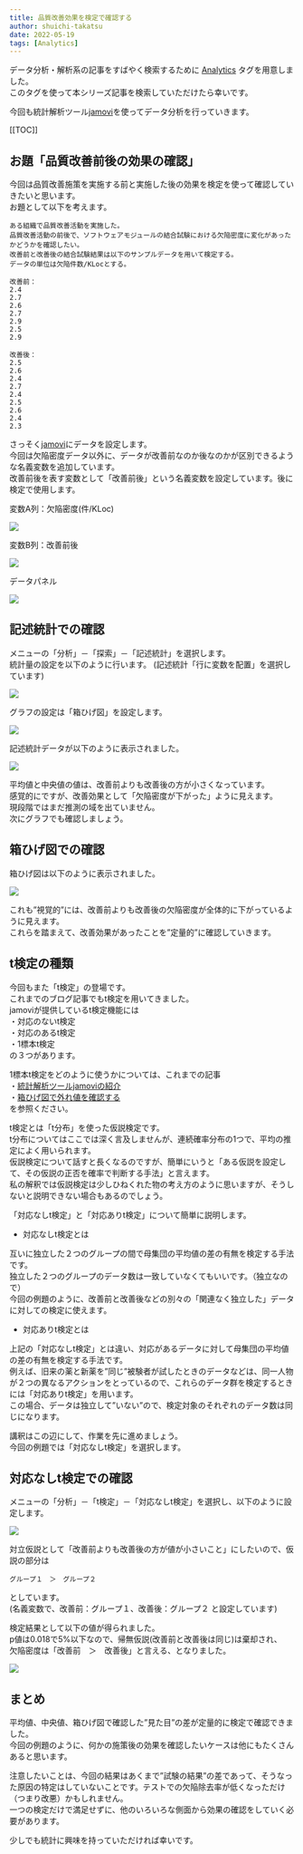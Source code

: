 ```yaml
---
title: 品質改善効果を検定で確認する
author: shuichi-takatsu
date: 2022-05-19
tags: [Analytics]
---
```


データ分析・解析系の記事をすばやく検索するために [Analytics](https://developer.mamezou-tech.com/tags/analytics/) タグを用意しました。   
このタグを使って本シリーズ記事を検索していただけたら幸いです。

今回も統計解析ツール[jamovi](https://www.jamovi.org/)を使ってデータ分析を行っていきます。

[[TOC]]

## お題「品質改善前後の効果の確認」

今回は品質改善施策を実施する前と実施した後の効果を検定を使って確認していきたいと思います。   
お題として以下を考えます。

```
ある組織で品質改善活動を実施した。   
品質改善活動の前後で、ソフトウェアモジュールの結合試験における欠陥密度に変化があったかどうかを確認したい。   
改善前と改善後の結合試験結果は以下のサンプルデータを用いて検定する。   
データの単位は欠陥件数/KLocとする。   

改善前：
2.4
2.7
2.6
2.7
2.9
2.5
2.9

改善後：
2.5
2.6
2.4
2.7
2.4
2.5
2.6
2.4
2.3
```

さっそく[jamovi](https://www.jamovi.org/)にデータを設定します。   
今回は欠陥密度データ以外に、データが改善前なのか後なのかが区別できるような名義変数を追加しています。   
改善前後を表す変数として「改善前後」という名義変数を設定しています。後に検定で使用します。

変数A列：欠陥密度(件/KLoc)

![](https://gyazo.com/76ec17b3020536e1f7f4b2114684c736.png)

変数B列：改善前後

![](https://gyazo.com/45d928361258c3fc07bf1cfa0c423661.png)

データパネル

![](https://gyazo.com/08fb8f02df40bc2712666d947b90db5b.png)

## 記述統計での確認

メニューの「分析」－「探索」－「記述統計」を選択します。   
統計量の設定を以下のように行います。
(記述統計「行に変数を配置」を選択しています)   

![](https://gyazo.com/85fdf371ced0d7a573820cf8c3bb3fe3.png)

グラフの設定は「箱ひげ図」を設定します。

![](https://gyazo.com/d03ab1c2652d9642f97e60c8c44947ba.png)

記述統計データが以下のように表示されました。

![](https://gyazo.com/549122d5b1ad97057f0bf034170f33c4.png)

平均値と中央値の値は、改善前よりも改善後の方が小さくなっています。   
感覚的にですが、改善効果として「欠陥密度が下がった」ように見えます。   
現段階ではまだ推測の域を出ていません。   
次にグラフでも確認しましょう。

## 箱ひげ図での確認

箱ひげ図は以下のように表示されました。

![](https://gyazo.com/83adbb29211c45626966a239b9d5eead.png)

これも”視覚的”には、改善前よりも改善後の欠陥密度が全体的に下がっているように見えます。   
これらを踏まえて、改善効果があったことを”定量的”に確認していきます。

## t検定の種類

今回もまた「t検定」の登場です。   
これまでのブログ記事でもt検定を用いてきました。   
jamoviが提供しているt検定機能には   
・対応のないt検定   
・対応のあるt検定   
・1標本t検定   
の３つがあります。   

1標本t検定をどのように使うかについては、これまでの記事   
・[統計解析ツールjamoviの紹介](https://developer.mamezou-tech.com/blogs/2022/05/16/introduction-of-statistical-analysis-tool-jamovi/)   
・[箱ひげ図で外れ値を確認する](https://developer.mamezou-tech.com/blogs/2022/05/18/check-outliers-with-a-boxplot/)   
を参照ください。

t検定とは「t分布」を使った仮説検定です。   
t分布についてはここでは深く言及しませんが、連続確率分布の1つで、平均の推定によく用いられます。   
仮説検定について話すと長くなるのですが、簡単にいうと「ある仮説を設定して、その仮説の正否を確率で判断する手法」と言えます。   
私の解釈では仮説検定は少しひねくれた物の考え方のように思いますが、そうしないと説明できない場合もあるのでしょう。

「対応なしt検定」と「対応ありt検定」について簡単に説明します。

- 対応なしt検定とは

互いに独立した２つのグループの間で母集団の平均値の差の有無を検定する手法です。   
独立した２つのグループのデータ数は一致していなくてもいいです。（独立なので）   
今回の例題のように、改善前と改善後などの別々の「関連なく独立した」データに対しての検定に使えます。

- 対応ありt検定とは

上記の「対応なしt検定」とは違い、対応があるデータに対して母集団の平均値の差の有無を検定する手法です。   
例えば、旧来の薬と新薬を”同じ”被験者が試したときのデータなどは、同一人物が２つの異なるアクションをとっているので、これらのデータ群を検定するときには「対応ありt検定」を用います。   
この場合、データは独立して”いない”ので、検定対象のそれぞれのデータ数は同じになります。

講釈はこの辺にして、作業を先に進めましょう。   
今回の例題では「対応なしt検定」を選択します。

## 対応なしt検定での確認

メニューの「分析」－「t検定」－「対応なしt検定」を選択し、以下のように設定します。   

![](https://gyazo.com/ed4ca800462c8c8c38b3ec73ac1af40b.png)

対立仮説として「改善前よりも改善後の方が値が小さいこと」にしたいので、仮説の部分は
```
グループ１　＞　グループ２
```
としています。   
(名義変数で、改善前：グループ１、改善後：グループ２ と設定しています)

検定結果として以下の値が得られました。   
p値は0.018で5%以下なので、帰無仮説(改善前と改善後は同じ)は棄却され、   
欠陥密度は「改善前　＞　改善後」と言える、となりました。

![](https://gyazo.com/018c257d0a500bdc046e8722aa0e590d.png)

## まとめ

平均値、中央値、箱ひげ図で確認した”見た目”の差が定量的に検定で確認できました。   
今回の例題のように、何かの施策後の効果を確認したいケースは他にもたくさんあると思います。   

注意したいことは、今回の結果はあくまで”試験の結果”の差であって、そうなった原因の特定はしていないことです。テストでの欠陥除去率が低くなっただけ（つまり改悪）かもしれません。   
一つの検定だけで満足せずに、他のいろいろな側面から効果の確認をしていく必要があります。   

少しでも統計に興味を持っていただければ幸いです。
